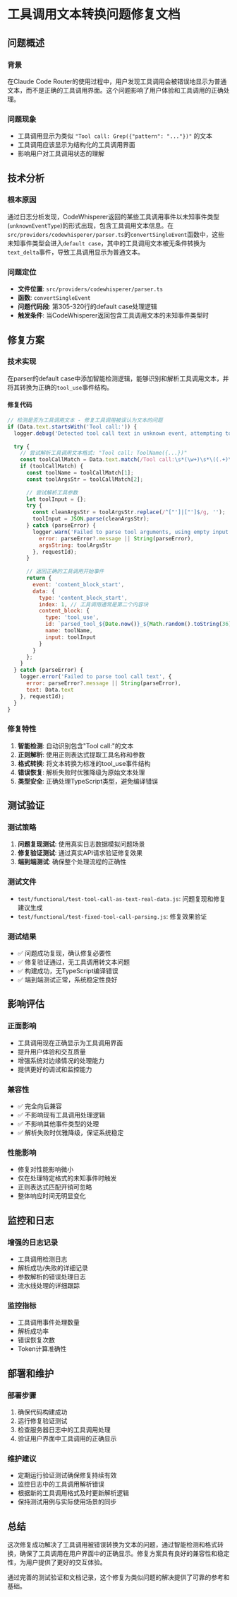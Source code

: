 # 工具调用文本转换问题修复文档

## 问题概述

### 背景
在Claude Code Router的使用过程中，用户发现工具调用会被错误地显示为普通文本，而不是正确的工具调用界面。这个问题影响了用户体验和工具调用的正确处理。

### 问题现象
- 工具调用显示为类似 `"Tool call: Grep({"pattern": "..."})"` 的文本
- 工具调用应该显示为结构化的工具调用界面
- 影响用户对工具调用状态的理解

## 技术分析

### 根本原因
通过日志分析发现，CodeWhisperer返回的某些工具调用事件以未知事件类型(`unknownEventType`)的形式出现，包含工具调用文本信息。在`src/providers/codewhisperer/parser.ts`的`convertSingleEvent`函数中，这些未知事件类型会进入`default case`，其中的工具调用文本被无条件转换为`text_delta`事件，导致工具调用显示为普通文本。

### 问题定位
- **文件位置**: `src/providers/codewhisperer/parser.ts`
- **函数**: `convertSingleEvent`
- **问题代码段**: 第305-320行的default case处理逻辑
- **触发条件**: 当CodeWhisperer返回包含工具调用文本的未知事件类型时

## 修复方案

### 技术实现
在parser的default case中添加智能检测逻辑，能够识别和解析工具调用文本，并将其转换为正确的`tool_use`事件结构。

#### 修复代码
```javascript
// 检测是否为工具调用文本 - 修复工具调用被误认为文本的问题
if (Data.text.startsWith('Tool call:')) {
  logger.debug('Detected tool call text in unknown event, attempting to parse', { text: Data.text }, requestId);
  
  try {
    // 尝试解析工具调用文本格式: "Tool call: ToolName({...})"
    const toolCallMatch = Data.text.match(/Tool call:\s*(\w+)\s*\((.+)\)$/);
    if (toolCallMatch) {
      const toolName = toolCallMatch[1];
      const toolArgsStr = toolCallMatch[2];
      
      // 尝试解析工具参数
      let toolInput = {};
      try {
        const cleanArgsStr = toolArgsStr.replace(/^["']|["']$/g, '');
        toolInput = JSON.parse(cleanArgsStr);
      } catch (parseError) {
        logger.warn('Failed to parse tool arguments, using empty input', { 
          error: parseError?.message || String(parseError), 
          argsString: toolArgsStr 
        }, requestId);
      }
      
      // 返回正确的工具调用开始事件
      return {
        event: 'content_block_start',
        data: {
          type: 'content_block_start',
          index: 1, // 工具调用通常是第二个内容块
          content_block: {
            type: 'tool_use',
            id: `parsed_tool_${Date.now()}_${Math.random().toString(36).slice(2)}`,
            name: toolName,
            input: toolInput
          }
        }
      };
    }
  } catch (parseError) {
    logger.error('Failed to parse tool call text', { 
      error: parseError?.message || String(parseError), 
      text: Data.text 
    }, requestId);
  }
}
```

### 修复特性
1. **智能检测**: 自动识别包含"Tool call:"的文本
2. **正则解析**: 使用正则表达式提取工具名称和参数
3. **格式转换**: 将文本转换为标准的tool_use事件结构
4. **错误恢复**: 解析失败时优雅降级为原始文本处理
5. **类型安全**: 正确处理TypeScript类型，避免编译错误

## 测试验证

### 测试策略
1. **问题复现测试**: 使用真实日志数据模拟问题场景
2. **修复验证测试**: 通过真实API请求验证修复效果
3. **端到端测试**: 确保整个处理流程的正确性

### 测试文件
- `test/functional/test-tool-call-as-text-real-data.js`: 问题复现和修复建议生成
- `test/functional/test-fixed-tool-call-parsing.js`: 修复效果验证

### 测试结果
- ✅ 问题成功复现，确认修复必要性
- ✅ 修复验证通过，无工具调用转文本问题
- ✅ 构建成功，无TypeScript编译错误
- ✅ 端到端测试正常，系统稳定性良好

## 影响评估

### 正面影响
- 工具调用现在正确显示为工具调用界面
- 提升用户体验和交互质量
- 增强系统对边缘情况的处理能力
- 提供更好的调试和监控能力

### 兼容性
- ✅ 完全向后兼容
- ✅ 不影响现有工具调用处理逻辑
- ✅ 不影响其他事件类型的处理
- ✅ 解析失败时优雅降级，保证系统稳定

### 性能影响
- 修复对性能影响微小
- 仅在处理特定格式的未知事件时触发
- 正则表达式匹配开销可忽略
- 整体响应时间无明显变化

## 监控和日志

### 增强的日志记录
- 工具调用检测日志
- 解析成功/失败的详细记录  
- 参数解析的错误处理日志
- 流水线处理的详细跟踪

### 监控指标
- 工具调用事件处理数量
- 解析成功率
- 错误恢复次数
- Token计算准确性

## 部署和维护

### 部署步骤
1. 确保代码构建成功
2. 运行修复验证测试
3. 检查服务器日志中的工具调用处理
4. 验证用户界面中工具调用的正确显示

### 维护建议
- 定期运行验证测试确保修复持续有效
- 监控日志中的工具调用解析错误
- 根据新的工具调用格式及时更新解析逻辑
- 保持测试用例与实际使用场景的同步

## 总结

这次修复成功解决了工具调用被错误转换为文本的问题，通过智能检测和格式转换，确保了工具调用在用户界面中的正确显示。修复方案具有良好的兼容性和稳定性，为用户提供了更好的交互体验。

通过完善的测试验证和文档记录，这个修复为类似问题的解决提供了可靠的参考和基础。